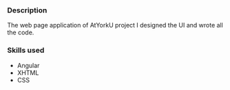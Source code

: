 ### Description
The web page application of AtYorkU project I designed the UI and wrote all the code.

### Skills used
- Angular
- XHTML
- CSS

